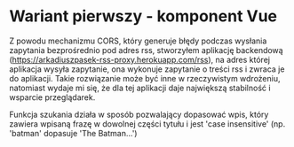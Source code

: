 # Wariant pierwszy - komponent Vue

Z powodu mechanizmu CORS, który generuje błędy podczas wysłania zapytania bezprośrednio pod adres rss, stworzyłem aplikację backendową (https://arkadiuszpasek-rss-proxy.herokuapp.com/rss), na adres której aplikacja wysyła zapytanie, ona wykonuje zapytanie o treści rss i zwraca je do aplikacji. Takie rozwiązanie może być inne w rzeczywistym wdrożeniu, natomiast wydaje mi się, że dla tej aplikacji daje największą stabilność i wsparcie przeglądarek.

Funkcja szukania działa w sposób pozwalający dopasować wpis, który zawiera wpisaną frazę w dowolnej części tytułu i jest 'case insensitive' (np. 'batman' dopasuje 'The Batman...')